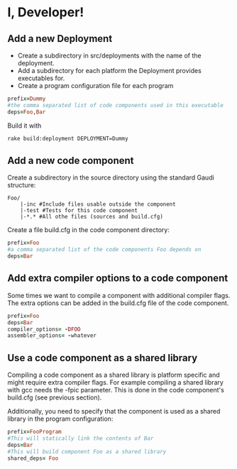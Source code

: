 # I, Developer!

## Add a new Deployment

 * Create a subdirectory in src/deployments with the name of the deployment.
 * Add a subdirectory for each platform the Deployment provides executables for.
 * Create a program configuration file for each program

```ruby
prefix=Dummy
#the comma separated list of code components used in this executable
deps=Foo,Bar
```

Build it with 
```bash
rake build:deployment DEPLOYMENT=Dummy
```

## Add a new code component

Create a subdirectory in the source directory using the standard Gaudi structure:
```
Foo/
    |-inc #Include files usable outside the component
    |-test #Tests for this code component
    |-*.* #All othe files (sources and build.cfg)
```
Create a file build.cfg in the code component directory:

```ruby
prefix=Foo
#a comma separated list of the code components Foo depends on
deps=Bar
```

## Add extra compiler options to a code component

Some times we want to compile a component with additional compiler flags. The extra options can be added in the build.cfg file of the code component.

```ruby
prefix=Foo
deps=Bar
compiler_options= -DFOO
assembler_options= -whatever
```

## Use a code component as a shared library

Compiling a code component as a shared library is platform specific and might require extra compiler flags.
For example compiling a shared library with gcc needs the -fpic parameter. This is done in the code component's build.cfg (see previous section).

Additionally, you need to specify that the component is used as a shared library in the program configuration:

```ruby
prefix=FooProgram
#This will statically link the contents of Bar 
deps=Bar
#This will build component Foo as a shared library
shared_deps= Foo
```
